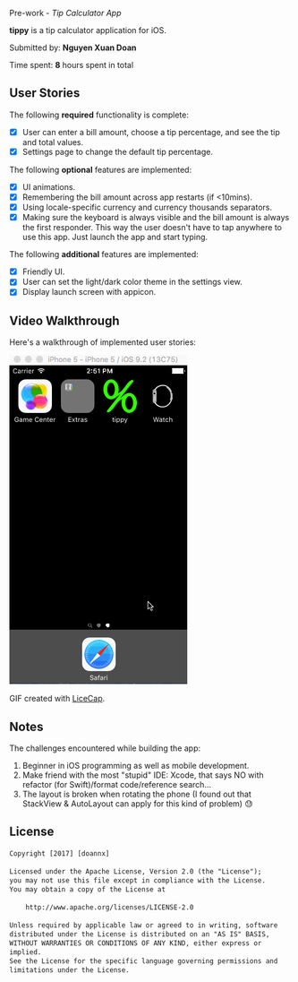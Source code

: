 Pre-work - *Tip Calculator App*

**tippy** is a tip calculator application for iOS.

Submitted by: **Nguyen Xuan Doan**

Time spent: **8** hours spent in total

## User Stories

The following **required** functionality is complete:

* [x] User can enter a bill amount, choose a tip percentage, and see the tip and total values.
* [x] Settings page to change the default tip percentage.

The following **optional** features are implemented:
* [x] UI animations.
* [x] Remembering the bill amount across app restarts (if <10mins).
* [x] Using locale-specific currency and currency thousands separators.
* [x] Making sure the keyboard is always visible and the bill amount is always the first responder. This way the user doesn't have to tap anywhere to use this app. Just launch the app and start typing.

The following **additional** features are implemented:

- [x] Friendly UI.
- [x] User can set the light/dark color theme in the settings view.
- [x] Display launch screen with appicon.

## Video Walkthrough 

Here's a walkthrough of implemented user stories:

![Video Walkthrough](tippy.gif)

GIF created with [LiceCap](http://www.cockos.com/licecap/).

## Notes

The challenges encountered while building the app:  
1. Beginner in iOS programming as well as mobile development.  
2. Make friend with the most "stupid" IDE: Xcode, that says NO with refactor (for Swift)/format code/reference search...  
3. The layout is broken when rotating the phone (I found out that StackView & AutoLayout can apply for this kind of problem) :sweat:

## License

    Copyright [2017] [doannx]

    Licensed under the Apache License, Version 2.0 (the "License");
    you may not use this file except in compliance with the License.
    You may obtain a copy of the License at

        http://www.apache.org/licenses/LICENSE-2.0

    Unless required by applicable law or agreed to in writing, software
    distributed under the License is distributed on an "AS IS" BASIS,
    WITHOUT WARRANTIES OR CONDITIONS OF ANY KIND, either express or implied.
    See the License for the specific language governing permissions and
    limitations under the License.
